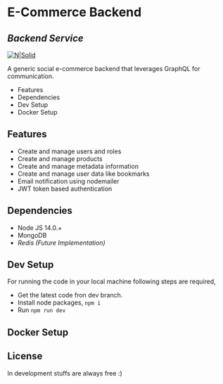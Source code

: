 # E-Commerce Backend
## _Backend Service_

[![N|Solid](https://static.callstack.com/wp/2018/07/28164133/1_TUzarF1NBCpga-8ahqzNHw.png)](https://www.apollographql.com/docs/)

A generic social e-commerce backend that leverages GraphQL for communication.

- Features
- Dependencies
- Dev Setup
- Docker Setup

## Features

- Create and manage users and roles
- Create and manage products
- Create and manage metadata information
- Create and manage user data like bookmarks
- Email notification using nodemailer
- JWT token based authentication

## Dependencies

- Node JS 14.0.+
- MongoDB
- _Redis (Future Implementation)_

## Dev Setup

For running the code in your local machine following steps are required,

- Get the latest code fron dev branch.
- Install node packages, ```npm i```
- Run ```npm run dev```

## Docker Setup


## License

In development stuffs are always free :)
